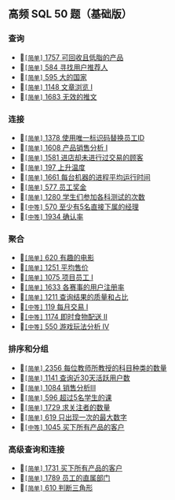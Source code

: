 ## 高频 SQL 50 题（基础版）

### 查询
* :tada:[`[简单]` 1757 可回收且低脂的产品](../subjects/1757.%E5%8F%AF%E5%9B%9E%E6%94%B6%E4%B8%94%E4%BD%8E%E8%84%82%E7%9A%84%E4%BA%A7%E5%93%81.sql) 
* :tada:[`[简单]` 584 寻找用户推荐人](../subjects/584.%E5%AF%BB%E6%89%BE%E7%94%A8%E6%88%B7%E6%8E%A8%E8%8D%90%E4%BA%BA.sql)
* :tada:[`[简单]` 595 大的国家](../subjects/595.%E5%A4%A7%E7%9A%84%E5%9B%BD%E5%AE%B6.sql)
* :tada:[`[简单]` 1148 文章浏览 I](../subjects/1148.%E6%96%87%E7%AB%A0%E6%B5%8F%E8%A7%88-i.sql)
* :tada:[`[简单]` 1683 无效的推文](../subjects/1683.%E6%97%A0%E6%95%88%E7%9A%84%E6%8E%A8%E6%96%87.sql)

### 连接
* :tada:[`[简单]` 1378 使用唯一标识码替换员工ID](../subjects/1378.%E4%BD%BF%E7%94%A8%E5%94%AF%E4%B8%80%E6%A0%87%E8%AF%86%E7%A0%81%E6%9B%BF%E6%8D%A2%E5%91%98%E5%B7%A5id.sql)
* :tada:[`[简单]` 1608  产品销售分析 I](../subjects/1068.%E4%BA%A7%E5%93%81%E9%94%80%E5%94%AE%E5%88%86%E6%9E%90-i.sql)
* :tada:[`[简单]` 1581  进店却未进行过交易的顾客](../subjects/1581.%E8%BF%9B%E5%BA%97%E5%8D%B4%E6%9C%AA%E8%BF%9B%E8%A1%8C%E8%BF%87%E4%BA%A4%E6%98%93%E7%9A%84%E9%A1%BE%E5%AE%A2.sql)
* :tada:[`[简单]` 197 上升温度](../subjects/197.%E4%B8%8A%E5%8D%87%E7%9A%84%E6%B8%A9%E5%BA%A6.sql)
* :tada:[`[简单]` 1661 每台机器的进程平均运行时间](../subjects/1661.%E6%AF%8F%E5%8F%B0%E6%9C%BA%E5%99%A8%E7%9A%84%E8%BF%9B%E7%A8%8B%E5%B9%B3%E5%9D%87%E8%BF%90%E8%A1%8C%E6%97%B6%E9%97%B4.sql)
* :tada:[`[简单]` 577 员工奖金](../subjects/577.%E5%91%98%E5%B7%A5%E5%A5%96%E9%87%91.sql)
* :tada:[`[简单]` 1280 学生们参加各科测试的次数](../subjects/1280.%E5%AD%A6%E7%94%9F%E4%BB%AC%E5%8F%82%E5%8A%A0%E5%90%84%E7%A7%91%E6%B5%8B%E8%AF%95%E7%9A%84%E6%AC%A1%E6%95%B0.sql)
* :tada:[`[中等]` 570 至少有5名直接下属的经理](../subjects/570.%E8%87%B3%E5%B0%91%E6%9C%89-5-%E5%90%8D%E7%9B%B4%E6%8E%A5%E4%B8%8B%E5%B1%9E%E7%9A%84%E7%BB%8F%E7%90%86.sql)
* :tada:[`[中等]` 1934 确认率](../subjects/1934.%E7%A1%AE%E8%AE%A4%E7%8E%87.sql)

### 聚合
* :tada:[`[简单]` 620 有趣的电影](../subjects/620.%E6%9C%89%E8%B6%A3%E7%9A%84%E7%94%B5%E5%BD%B1.sql)
* :tada:[`[简单]` 1251 平均售价](../subjects/1251.%E5%B9%B3%E5%9D%87%E5%94%AE%E4%BB%B7.sql)
* :tada:[`[简单]` 1075 项目员工 I](../subjects/1075.%E9%A1%B9%E7%9B%AE%E5%91%98%E5%B7%A5-i.sql)
* :tada:[`[简单]` 1633 各赛事的用户注册率](../subjects/1633.%E5%90%84%E8%B5%9B%E4%BA%8B%E7%9A%84%E7%94%A8%E6%88%B7%E6%B3%A8%E5%86%8C%E7%8E%87.sql)
* :tada:[`[简单]` 1211 查询结果的质量和占比](../subjects/1211.%E6%9F%A5%E8%AF%A2%E7%BB%93%E6%9E%9C%E7%9A%84%E8%B4%A8%E9%87%8F%E5%92%8C%E5%8D%A0%E6%AF%94.sql)
* :tada:[`[中等]` 119 每月交易 I](../subjects/1193.%E6%AF%8F%E6%9C%88%E4%BA%A4%E6%98%93-i.sql)
* :tada:[`[中等]` 1174 即时食物配送 II](../subjects/1174.%E5%8D%B3%E6%97%B6%E9%A3%9F%E7%89%A9%E9%85%8D%E9%80%81-ii.sql)
* :tada:[`[中等]` 550 游戏玩法分析 IV](../subjects/550.%E6%B8%B8%E6%88%8F%E7%8E%A9%E6%B3%95%E5%88%86%E6%9E%90-iv.sql)

### 排序和分组
* :tada:[`[简单]` 2356 每位教师所教授的科目种类的数量](../subjects/2356.%E6%AF%8F%E4%BD%8D%E6%95%99%E5%B8%88%E6%89%80%E6%95%99%E6%8E%88%E7%9A%84%E7%A7%91%E7%9B%AE%E7%A7%8D%E7%B1%BB%E7%9A%84%E6%95%B0%E9%87%8F.sql)
* :tada:[`[简单]` 1141 查询近30天活跃用户数](../subjects/1141.%E6%9F%A5%E8%AF%A2%E8%BF%91-30-%E5%A4%A9%E6%B4%BB%E8%B7%83%E7%94%A8%E6%88%B7%E6%95%B0.sql)
* :tada:[`[简单]` 1084 销售分析III](../subjects/1084.%E9%94%80%E5%94%AE%E5%88%86%E6%9E%90iii.sql)
* :tada:[`[简单]` 596 超过5名学生的课](../subjects/596.%E8%B6%85%E8%BF%87-5-%E5%90%8D%E5%AD%A6%E7%94%9F%E7%9A%84%E8%AF%BE.sql)
* :tada:[`[简单]` 1729 求关注者的数量](../subjects/1729.%E6%B1%82%E5%85%B3%E6%B3%A8%E8%80%85%E7%9A%84%E6%95%B0%E9%87%8F.sql)
* :tada:[`[简单]` 619 只出现一次的最大数字](../subjects/619.%E5%8F%AA%E5%87%BA%E7%8E%B0%E4%B8%80%E6%AC%A1%E7%9A%84%E6%9C%80%E5%A4%A7%E6%95%B0%E5%AD%97.sql)
* :tada:[`[中等]` 1045 买下所有产品的客户](../subjects/1045.%E4%B9%B0%E4%B8%8B%E6%89%80%E6%9C%89%E4%BA%A7%E5%93%81%E7%9A%84%E5%AE%A2%E6%88%B7.sql)


### 高级查询和连接
* :tada:[`[简单]` 1731 买下所有产品的客户](../subjects/1731.%E6%AF%8F%E4%BD%8D%E7%BB%8F%E7%90%86%E7%9A%84%E4%B8%8B%E5%B1%9E%E5%91%98%E5%B7%A5%E6%95%B0%E9%87%8F.sql)
* :tada:[`[简单]` 1789 员工的直属部门](../subjects/1789.%E5%91%98%E5%B7%A5%E7%9A%84%E7%9B%B4%E5%B1%9E%E9%83%A8%E9%97%A8.sql)
* :tada:[`[简单]` 610 判断三角形](../subjects/610.%E5%88%A4%E6%96%AD%E4%B8%89%E8%A7%92%E5%BD%A2.sql)

